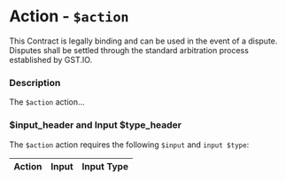 # Action - `$action`

This Contract is legally binding and can be used in the event of a dispute. Disputes shall be settled through the standard arbitration process established by GST.IO.

### Description

The `$action` action... 

### $input_header and Input $type_header

The `$action` action requires the following `$input` and `input $type`:

| Action | Input | Input Type |
|:--|:--|:--|
